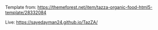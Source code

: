 Template from: https://themeforest.net/item/tazza-organic-food-html5-template/28332084

Live: https://sayedayman24.github.io/TazZA/
 
